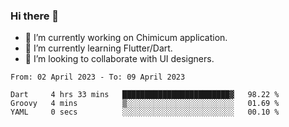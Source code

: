 ### Hi there 👋

<!--
**devcat37/devcat37** is a ✨ _special_ ✨ repository because its `README.md` (this file) appears on your GitHub profile.-->


- 🔭 I’m currently working on Chimicum application.
- 🌱 I’m currently learning Flutter/Dart.
- 👯 I’m looking to collaborate with UI designers.
<!-- - 🤔 I’m looking for help with ... -->

<!--START_SECTION:waka-->

```text
From: 02 April 2023 - To: 09 April 2023

Dart     4 hrs 33 mins   ████████████████████████▓   98.22 %
Groovy   4 mins          ▒░░░░░░░░░░░░░░░░░░░░░░░░   01.69 %
YAML     0 secs          ░░░░░░░░░░░░░░░░░░░░░░░░░   00.10 %
```

<!--END_SECTION:waka-->
